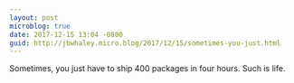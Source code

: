 ```yaml
---
layout: post
microblog: true
date: 2017-12-15 13:04 -0800
guid: http://jbwhaley.micro.blog/2017/12/15/sometimes-you-just.html
---
```

Sometimes, you just have to ship 400 packages in four hours. Such is life.
